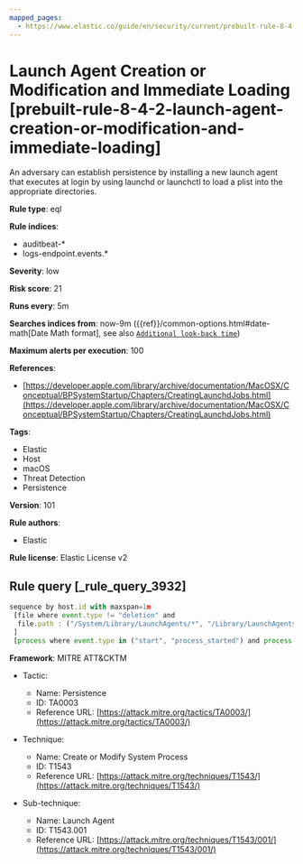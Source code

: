 ```yaml
---
mapped_pages:
  - https://www.elastic.co/guide/en/security/current/prebuilt-rule-8-4-2-launch-agent-creation-or-modification-and-immediate-loading.html
---
```


# Launch Agent Creation or Modification and Immediate Loading [prebuilt-rule-8-4-2-launch-agent-creation-or-modification-and-immediate-loading]

An adversary can establish persistence by installing a new launch agent that executes at login by using launchd or launchctl to load a plist into the appropriate directories.

**Rule type**: eql

**Rule indices**:

* auditbeat-*
* logs-endpoint.events.*

**Severity**: low

**Risk score**: 21

**Runs every**: 5m

**Searches indices from**: now-9m ({{ref}}/common-options.html#date-math[Date Math format], see also [`Additional look-back time`](docs-content://solutions/security/detect-and-alert/create-detection-rule.md#rule-schedule))

**Maximum alerts per execution**: 100

**References**:

* [https://developer.apple.com/library/archive/documentation/MacOSX/Conceptual/BPSystemStartup/Chapters/CreatingLaunchdJobs.html](https://developer.apple.com/library/archive/documentation/MacOSX/Conceptual/BPSystemStartup/Chapters/CreatingLaunchdJobs.html)

**Tags**:

* Elastic
* Host
* macOS
* Threat Detection
* Persistence

**Version**: 101

**Rule authors**:

* Elastic

**Rule license**: Elastic License v2

## Rule query [_rule_query_3932]

```js
sequence by host.id with maxspan=1m
 [file where event.type != "deletion" and
  file.path : ("/System/Library/LaunchAgents/*", "/Library/LaunchAgents/*", "/Users/*/Library/LaunchAgents/*")
 ]
 [process where event.type in ("start", "process_started") and process.name == "launchctl" and process.args == "load"]
```

**Framework**: MITRE ATT&CKTM

* Tactic:

    * Name: Persistence
    * ID: TA0003
    * Reference URL: [https://attack.mitre.org/tactics/TA0003/](https://attack.mitre.org/tactics/TA0003/)

* Technique:

    * Name: Create or Modify System Process
    * ID: T1543
    * Reference URL: [https://attack.mitre.org/techniques/T1543/](https://attack.mitre.org/techniques/T1543/)

* Sub-technique:

    * Name: Launch Agent
    * ID: T1543.001
    * Reference URL: [https://attack.mitre.org/techniques/T1543/001/](https://attack.mitre.org/techniques/T1543/001/)



